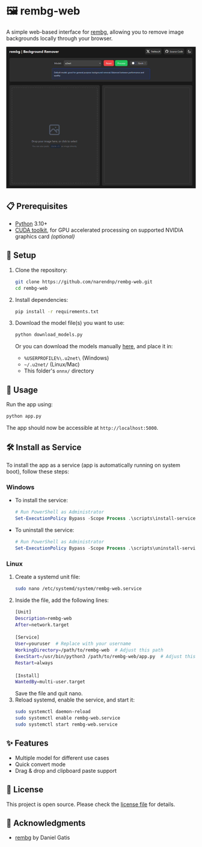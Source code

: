 # 🖼️ rembg-web

A simple web-based interface for [rembg](https://github.com/danielgatis/rembg), allowing you to remove image backgrounds locally through your browser.

![Video demo](assets/demo.gif)

## 📋 Prerequisites

- [Python](https://www.python.org/) 3.10+
- [CUDA toolkit](https://developer.nvidia.com/cuda-downloads), for GPU accelerated processing on supported NVIDIA graphics card *(optional)*

## 🔧 Setup

1. Clone the repository:
   ```bash
   git clone https://github.com/narendnp/rembg-web.git
   cd rembg-web
   ```

2. Install dependencies:
   ```bash
   pip install -r requirements.txt
   ```

3. Download the model file(s) you want to use:
   ```bash
   python download_models.py
   ```
   Or you can download the models manually [here](https://github.com/danielgatis/rembg?tab=readme-ov-file#models), and place it in:
   - `%USERPROFILE%\.u2net\` (Windows)
   - `~/.u2net/` (Linux/Mac)
   - This folder's `onnx/` directory

## 🚀 Usage

Run the app using:
```bash
python app.py
```
The app should now be accessible at `http://localhost:5000`.

## 🛠️ Install as Service

To install the app as a service (app is automatically running on system boot), follow these steps:

### Windows
- To install the service:
  ```powershell
  # Run PowerShell as Administrator
  Set-ExecutionPolicy Bypass -Scope Process .\scripts\install-service.ps1
  ```

- To uninstall the service:
  ```powershell
  # Run PowerShell as Administrator
  Set-ExecutionPolicy Bypass -Scope Process .\scripts\uninstall-service.ps1
  ```

### Linux
1. Create a systemd unit file:
   ```bash
   sudo nano /etc/systemd/system/rembg-web.service
   ```
2. Inside the file, add the following lines:
   ```bash
   [Unit]
   Description=rembg-web
   After=network.target

   [Service]
   User=youruser  # Replace with your username
   WorkingDirectory=/path/to/rembg-web  # Adjust this path
   ExecStart=/usr/bin/python3 /path/to/rembg-web/app.py  # Adjust this path
   Restart=always

   [Install]
   WantedBy=multi-user.target
   ```
   Save the file and quit nano.
3. Reload systemd, enable the service, and start it:
   ```bash
   sudo systemctl daemon-reload
   sudo systemctl enable rembg-web.service
   sudo systemctl start rembg-web.service
   ```

## ✨ Features

- Multiple model for different use cases
- Quick convert mode
- Drag & drop and clipboard paste support

## 📄 License

This project is open source. Please check the [license file](LICENSE) for details.

## 🙏 Acknowledgments

- [rembg](https://github.com/danielgatis/rembg) by Daniel Gatis
